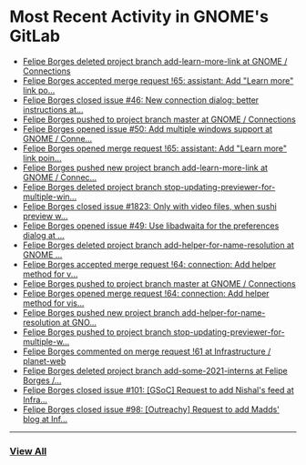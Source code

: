 # Most Recent Activity in GNOME's GitLab

<!-- BLOG-POST-LIST:START -->
- [Felipe Borges deleted project branch add-learn-more-link at GNOME / Connections](https://gitlab.gnome.org/GNOME/connections/-/commits/add-learn-more-link)
- [Felipe Borges accepted merge request !65: assistant: Add &quot;Learn more&quot; link po...](https://gitlab.gnome.org/GNOME/connections/-/merge_requests/65)
- [Felipe Borges closed issue #46: New connection dialog: better instructions at...](https://gitlab.gnome.org/GNOME/connections/-/issues/46)
- [Felipe Borges pushed to project branch master at GNOME / Connections](https://gitlab.gnome.org/GNOME/connections/-/commit/b691cbc58467c72eaf2d43d7e38da82100665267)
- [Felipe Borges opened issue #50: Add multiple windows support at GNOME / Conne...](https://gitlab.gnome.org/GNOME/connections/-/issues/50)
- [Felipe Borges opened merge request !65: assistant: Add &quot;Learn more&quot; link poin...](https://gitlab.gnome.org/GNOME/connections/-/merge_requests/65)
- [Felipe Borges pushed new project branch add-learn-more-link at GNOME / Connec...](https://gitlab.gnome.org/GNOME/connections/-/commits/add-learn-more-link)
- [Felipe Borges deleted project branch stop-updating-previewer-for-multiple-win...](https://gitlab.gnome.org/GNOME/nautilus/-/commits/stop-updating-previewer-for-multiple-windows)
- [Felipe Borges closed issue #1823: Only with video files, when sushi preview w...](https://gitlab.gnome.org/GNOME/nautilus/-/issues/1823)
- [Felipe Borges opened issue #49: Use libadwaita for the preferences dialog at ...](https://gitlab.gnome.org/GNOME/connections/-/issues/49)
- [Felipe Borges deleted project branch add-helper-for-name-resolution at GNOME ...](https://gitlab.gnome.org/GNOME/connections/-/commits/add-helper-for-name-resolution)
- [Felipe Borges accepted merge request !64: connection: Add helper method for v...](https://gitlab.gnome.org/GNOME/connections/-/merge_requests/64)
- [Felipe Borges pushed to project branch master at GNOME / Connections](https://gitlab.gnome.org/GNOME/connections/-/commit/ca511ff7738f0d9dba8d487e2508546c13d1e714)
- [Felipe Borges opened merge request !64: connection: Add helper method for vis...](https://gitlab.gnome.org/GNOME/connections/-/merge_requests/64)
- [Felipe Borges pushed new project branch add-helper-for-name-resolution at GNO...](https://gitlab.gnome.org/GNOME/connections/-/commits/add-helper-for-name-resolution)
- [Felipe Borges pushed to project branch stop-updating-previewer-for-multiple-w...](https://gitlab.gnome.org/GNOME/nautilus/-/commit/0b7a7f95f84f775be38e5533a37f93567fba2b59)
- [Felipe Borges commented on merge request !61 at Infrastructure / planet-web](https://gitlab.gnome.org/Infrastructure/planet-web/-/merge_requests/61#note_1123267)
- [Felipe Borges deleted project branch add-some-2021-interns at Felipe Borges /...](https://gitlab.gnome.org/felipeborges/planet-web/-/commits/add-some-2021-interns)
- [Felipe Borges closed issue #101: [GSoC] Request to add Nishal&#39;s feed at Infra...](https://gitlab.gnome.org/Infrastructure/planet-web/-/issues/101)
- [Felipe Borges closed issue #98: [Outreachy] Request to add Madds&#39; blog at Inf...](https://gitlab.gnome.org/Infrastructure/planet-web/-/issues/98)
<!-- BLOG-POST-LIST:END -->

___

### [View All](https://gitlab.gnome.org/users/felipeborges/activity)
